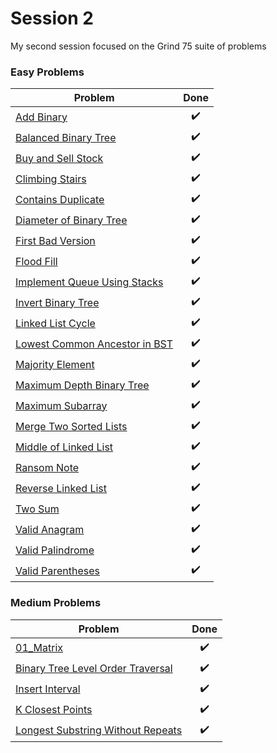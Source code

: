 # Session 2

My second session focused on the Grind 75 suite of problems

### Easy Problems
| Problem | Done  |
| ------- | :---: |
| [Add Binary](https://leetcode.com/problems/add-binary) | :heavy_check_mark: |
| [Balanced Binary Tree](https://leetcode.com/problems/balanced-binary-tree/) | :heavy_check_mark: |
| [Buy and Sell Stock](https://leetcode.com/problems/best-time-to-buy-and-sell-stock)  | :heavy_check_mark: |
| [Climbing Stairs](https://leetcode.com/problems/climbing-stairs/)  | :heavy_check_mark: |
| [Contains Duplicate](https://leetcode.com/problems/contains-duplicate)  | :heavy_check_mark: |
| [Diameter of Binary Tree](https://leetcode.com/problems/diameter-of-binary-tree)  | :heavy_check_mark: |
| [First Bad Version](https://leetcode.com/problems/first-bad-version/)  | :heavy_check_mark: |
| [Flood Fill](https://leetcode.com/problems/flood-fill)  | :heavy_check_mark:
| [Implement Queue Using Stacks](https://leetcode.com/problems/implement-queue-using-stacks)  | :heavy_check_mark:
| [Invert Binary Tree](https://leetcode.com/problems/invert-binary-tree)  | :heavy_check_mark:
| [Linked List Cycle](https://leetcode.com/problems/linked-list-cycle)  | :heavy_check_mark:
| [Lowest Common Ancestor in BST](https://leetcode.com/problems/lowest-common-ancestor-of-a-binary-search-tree)  | :heavy_check_mark:
| [Majority Element](https://leetcode.com/problems/majority-element/)  | :heavy_check_mark:
| [Maximum Depth Binary Tree](https://leetcode.com/problems/maximum-depth-of-binary-tree)  | :heavy_check_mark:
| [Maximum Subarray](https://leetcode.com/problems/maximum-subarray)  | :heavy_check_mark:
| [Merge Two Sorted Lists](https://leetcode.com/problems/merge-two-sorted-lists)  | :heavy_check_mark:
| [Middle of Linked List](https://leetcode.com/problems/middle-of-the-linked-list)  | :heavy_check_mark:
| [Ransom Note](https://leetcode.com/problems/ransom-note/)  | :heavy_check_mark:
| [Reverse Linked List](https://leetcode.com/problems/reverse-linked-list/)  | :heavy_check_mark:
| [Two Sum](https://leetcode.com/problems/two-sum)  | :heavy_check_mark:
| [Valid Anagram](https://leetcode.com/problems/valid-anagram)  | :heavy_check_mark:
| [Valid Palindrome](https://leetcode.com/problems/valid-palindrome)  | :heavy_check_mark:
| [Valid Parentheses](https://leetcode.com/problems/valid-parentheses)  | :heavy_check_mark:

### Medium Problems
| Problem | Done  |
| ------- | :---: |
| [01_Matrix](https://leetcode.com/problems/01-matrix/)  | :heavy_check_mark:
| [Binary Tree Level Order Traversal](https://leetcode.com/problems/binary-tree-level-order-traversal/)  | :heavy_check_mark:
| [Insert Interval](https://leetcode.com/problems/insert-interval/)  | :heavy_check_mark:
| [K Closest Points](https://leetcode.com/problems/k-closest-points-to-origin)  | :heavy_check_mark:
| [Longest Substring Without Repeats](https://leetcode.com/problems/longest-substring-without-repeating-characters)  | :heavy_check_mark:

